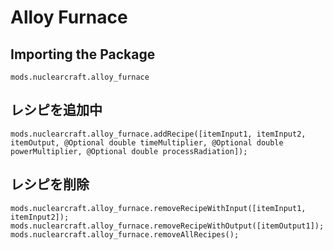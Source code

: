 # Alloy Furnace

## Importing the Package
`mods.nuclearcraft.alloy_furnace`

## レシピを追加中
```zenscript
mods.nuclearcraft.alloy_furnace.addRecipe([itemInput1, itemInput2, itemOutput, @Optional double timeMultiplier, @Optional double powerMultiplier, @Optional double processRadiation]);
```

## レシピを削除
```zenscript
mods.nuclearcraft.alloy_furnace.removeRecipeWithInput([itemInput1, itemInput2]);
mods.nuclearcraft.alloy_furnace.removeRecipeWithOutput([itemOutput1]);
mods.nuclearcraft.alloy_furnace.removeAllRecipes();
```